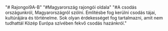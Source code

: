 "# Rajongoi9A-B"
"#Magyarország rajongói oldala"
"#A csodás országunkról, Magyarországról szólni. Említésbe fog kerülni csodás tájai, kultúrájára és történelme. Sok olyan érdekességet fog tartalmazni, amit nem tudhattál Közép Európa szívében fekvő csodás hazánkról."



